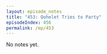 ```yaml
---
layout: episode_notes
title: "453: Qohelet Tries to Party"
episodeIndex: 456
permalink: /ep/453
---
```

No notes yet.
